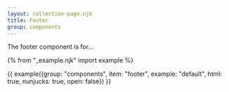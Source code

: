 ```yaml
---
layout: collection-page.njk
title: Footer
group: components
---
```


The footer component is for...

{% from "_example.njk" import example %}

{{ example({group: "components", item: "footer", example: "default", html: true, nunjucks: true, open: false}) }}

